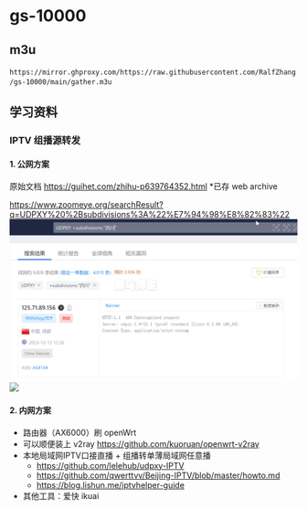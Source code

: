 # gs-10000

## m3u

`https://mirror.ghproxy.com/https://raw.githubusercontent.com/RalfZhang/gs-10000/main/gather.m3u`

## 学习资料

### IPTV 组播源转发

#### 1. 公网方案

原始文档 https://guihet.com/zhihu-p639764352.html
*已存 web archive

https://www.zoomeye.org/searchResult?q=UDPXY%20%2Bsubdivisions%3A%22%E7%94%98%E8%82%83%22
![](./assets/01-01.png)
![](./assets/01-02.gif)

#### 2. 内网方案

- 路由器（AX6000）刷 openWrt
- 可以顺便装上 v2ray https://github.com/kuoruan/openwrt-v2ray
- 本地局域网IPTV口接直播 + 组播转单薄局域网任意播
    - https://github.com/lelehub/udpxy-IPTV
    - https://github.com/qwerttvv/Beijing-IPTV/blob/master/howto.md
    - https://blog.lishun.me/iptvhelper-guide
- 其他工具：爱快 ikuai